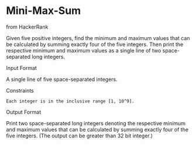 # Mini-Max-Sum
from HackerRank


Given five positive integers, find the minimum and maximum values that can be calculated by summing exactly four of the five integers. Then print the respective minimum and maximum values as a single line of two space-separated long integers.

Input Format

A single line of five space-separated integers.

Constraints

    Each integer is in the inclusive range [1, 10^9].

Output Format

Print two space-separated long integers denoting the respective minimum and maximum values that can be calculated by summing exactly four of the five integers. (The output can be greater than 32 bit integer.)
